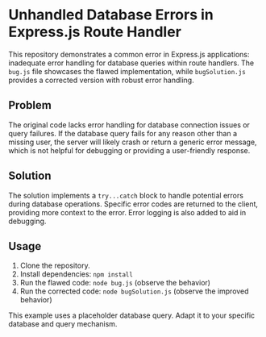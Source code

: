 # Unhandled Database Errors in Express.js Route Handler

This repository demonstrates a common error in Express.js applications: inadequate error handling for database queries within route handlers. The `bug.js` file showcases the flawed implementation, while `bugSolution.js` provides a corrected version with robust error handling.

## Problem

The original code lacks error handling for database connection issues or query failures.  If the database query fails for any reason other than a missing user, the server will likely crash or return a generic error message, which is not helpful for debugging or providing a user-friendly response.

## Solution

The solution implements a `try...catch` block to handle potential errors during database operations.  Specific error codes are returned to the client, providing more context to the error.  Error logging is also added to aid in debugging.

## Usage

1. Clone the repository.
2. Install dependencies: `npm install`
3. Run the flawed code: `node bug.js` (observe the behavior)
4. Run the corrected code: `node bugSolution.js` (observe the improved behavior)

This example uses a placeholder database query.  Adapt it to your specific database and query mechanism.